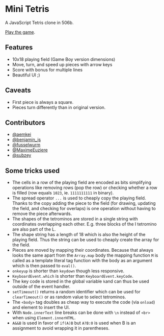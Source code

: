 # Mini Tetris

A JavaScript Tetris clone in 506b.

[Play the game](https://veu.github.io/mini-tetris/dist/tetris.html).

## Features

* 10x18 playing field (Game Boy version dimensions)
* Move, turn, and speed up pieces with arrow keys
* Score with bonus for multiple lines
* Beautiful UI ;)

## Caveats

* First piece is always a square.
* Pieces turn differently than in original version.

## Contributors

* [@aemkei](https://twitter.com/aemkei)
* [@benjamin_js](https://twitter.com/benjamin_js)
* [@fusselwurm](https://twitter.com/fusselwurm)
* [@MaximeEuziere](https://twitter.com/MaximeEuziere)
* [@subzey](https://twitter.com/subzey)

## Some tricks used

* The cells in a row of the playing field are encoded as bits simplifying operations like
  removing rows (pop the row) or checking whether a row is filled (row equals `1023`, ie. `1111111111` in binary).
* The spread operator `...` is used to cheaply copy the playing field.
  Thanks to the copy adding the piece to the field (for drawing, updating the field, and checking for overlaps)
  is one operation without having to remove the piece afterwards.
* The shapes of the tetrominos are stored in a single string with coordinates overlapping each other.
  E.g. three blocks of the I tetromino are also part of the L.
* The shape string has a length of 18 which is also the height of the playing field.
  Thus the string can be used to cheaply create the array for the field.
* Pieces are moved by mapping their coordinates.
  Because that always looks the same apart from the `Array.map` body
  the mapping function `M` is called as a template literal tag function
  with the body as an argument which is then passed to `eval()`.
* `onkeyup` is shorter than `keydown` though less responsive.
* `KeyboardEvent.which` is shorter than `KeyboardEvent.keyCode`.
* The key code is stored in the global variable `k`and can thus be used outside of the event handler.
* `setTimeout()` returns a random identifier which can be used for `clearTimeout()` or as random value to select tetrominos.
* The `<body>` tag doubles as cheap way to execute the code (via `onload`) and element to insert the UI.
* With `Node.innerText` line breaks can be done with `\n` instead of `<br>` when using `Element.innerHTML`.
* `A&&B` is used in favor of `if(A)B` but `A?B:0` is used when B is an assignment to avoid wrapping it in parentheses.
